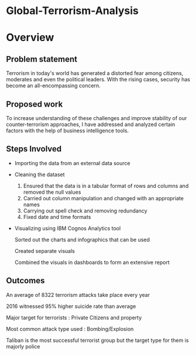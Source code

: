 # Global-Terrorism-Analysis
# Overview

## Problem statement

Terrorism in today's world has generated a distorted fear among citizens, moderates and even the political leaders. With the rising cases, security has become an all-encompassing concern. 

## Proposed work

To increase understanding of these challenges and improve stability of our counter-terrorism approaches, I have addressed and analyzed certain factors with the help of business intelligence tools. 

## Steps Involved

- Importing the data from an external data source
- Cleaning the dataset
    1. Ensured that the data is in a tabular format of rows and columns and removed the null values
    2. Carried out column manipulation and changed with an appropriate names
    3. Carrying out spell check and removing redundancy 
    4. Fixed date and time formats
- Visualizing using IBM Cognos Analytics tool

    Sorted out the charts and infographics that can be used 

    Created separate visuals 

    Combined the visuals in dashboards to form an extensive report 

## Outcomes

An average of 8322 terrorism attacks take place every year 

2016 witnessed 95% higher suicide rate than average 

Major target for terrorists : Private Citizens and property

Most common attack type used : Bombing/Explosion 

Taliban is the most successful terrorist group but the target type for them is majorly police
